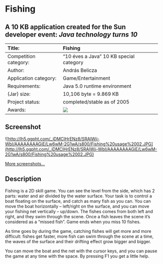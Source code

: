 # Fishing #

## A 10 KB application created for the Sun developer event: _Java technology turns 10_ ##


|Title:|Fishing|
|:-----|:------|
|Competition category:|“10 éves a Java” 10 KB special category|
|Author:|András Belicza|
|Application category:|Game/Entertainment|
|Requirements:|Java 5.0 runtime environment|
|(Jar) size:|10,106 byte = 9.869 KB|
|Project status:|completed/stable as of 2005|
|Awards:|[![](http://mac.softpedia.com/base_img/softpedia_free_award_f.gif)](http://mac.softpedia.com/progClean/Fishing-Clean-65187.html)|

## Screenshot ##
![http://lh5.ggpht.com/_jDMClHrENz8/SRAlWji-WbI/AAAAAAAAGiE/Lw6wM-2G1wA/s800/Fishing%20usage%2002.JPG](http://lh5.ggpht.com/_jDMClHrENz8/SRAlWji-WbI/AAAAAAAAGiE/Lw6wM-2G1wA/s800/Fishing%20usage%2002.JPG)

[More screenshots...](Screenshots.md)

## Description ##
Fishing is a 2D skill game. You can see the level from the side, which has 2 parts: water and air divided by the water surface. Your task is to control a boat floating on the surface, and catch as many fish as you can. You can move the boat horizontally – left/right on the surface, and you can move your fishing net vertically – up/down. The fishes comes from both left and right, and they swim through the scene. Once a fish leaves the scene it’s considered as a “missed fish”. Game ends when you miss 10 fishes.

As time goes by during the game, catching fishes will get more and more difficult: fishes get faster, more fish can swim through the scene at a time, the waves of the surface and their drifting effect grow bigger and bigger.

You can move the boat and the net with the cursor keys, and you can pause the game at any time with the space. By pressing F1 you get a little help.
